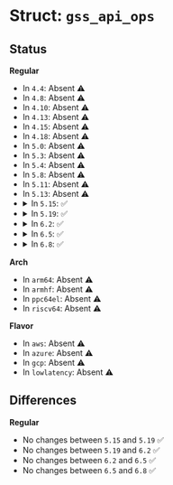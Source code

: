 # Struct: <code>gss_api_ops</code>

## Status
<b>Regular</b>
<ul>
<li>
In <code>4.4</code>: Absent ⚠️
</li>
<li>
In <code>4.8</code>: Absent ⚠️
</li>
<li>
In <code>4.10</code>: Absent ⚠️
</li>
<li>
In <code>4.13</code>: Absent ⚠️
</li>
<li>
In <code>4.15</code>: Absent ⚠️
</li>
<li>
In <code>4.18</code>: Absent ⚠️
</li>
<li>
In <code>5.0</code>: Absent ⚠️
</li>
<li>
In <code>5.3</code>: Absent ⚠️
</li>
<li>
In <code>5.4</code>: Absent ⚠️
</li>
<li>
In <code>5.8</code>: Absent ⚠️
</li>
<li>
In <code>5.11</code>: Absent ⚠️
</li>
<li>
In <code>5.13</code>: Absent ⚠️
</li>
<li>
<details>
<summary>In <code>5.15</code>: ✅</summary>

```c
struct gss_api_ops {
    int (*gss_import_sec_context)(const void *, size_t, struct gss_ctx *, time64_t *, gfp_t);
    u32 (*gss_get_mic)(struct gss_ctx *, struct xdr_buf *, struct xdr_netobj *);
    u32 (*gss_verify_mic)(struct gss_ctx *, struct xdr_buf *, struct xdr_netobj *);
    u32 (*gss_wrap)(struct gss_ctx *, int, struct xdr_buf *, struct page **);
    u32 (*gss_unwrap)(struct gss_ctx *, int, int, struct xdr_buf *);
    void (*gss_delete_sec_context)(void *);
};
```
</details>
</li>
<li>
<details>
<summary>In <code>5.19</code>: ✅</summary>

```c
struct gss_api_ops {
    int (*gss_import_sec_context)(const void *, size_t, struct gss_ctx *, time64_t *, gfp_t);
    u32 (*gss_get_mic)(struct gss_ctx *, struct xdr_buf *, struct xdr_netobj *);
    u32 (*gss_verify_mic)(struct gss_ctx *, struct xdr_buf *, struct xdr_netobj *);
    u32 (*gss_wrap)(struct gss_ctx *, int, struct xdr_buf *, struct page **);
    u32 (*gss_unwrap)(struct gss_ctx *, int, int, struct xdr_buf *);
    void (*gss_delete_sec_context)(void *);
};
```
</details>
</li>
<li>
<details>
<summary>In <code>6.2</code>: ✅</summary>

```c
struct gss_api_ops {
    int (*gss_import_sec_context)(const void *, size_t, struct gss_ctx *, time64_t *, gfp_t);
    u32 (*gss_get_mic)(struct gss_ctx *, struct xdr_buf *, struct xdr_netobj *);
    u32 (*gss_verify_mic)(struct gss_ctx *, struct xdr_buf *, struct xdr_netobj *);
    u32 (*gss_wrap)(struct gss_ctx *, int, struct xdr_buf *, struct page **);
    u32 (*gss_unwrap)(struct gss_ctx *, int, int, struct xdr_buf *);
    void (*gss_delete_sec_context)(void *);
};
```
</details>
</li>
<li>
<details>
<summary>In <code>6.5</code>: ✅</summary>

```c
struct gss_api_ops {
    int (*gss_import_sec_context)(const void *, size_t, struct gss_ctx *, time64_t *, gfp_t);
    u32 (*gss_get_mic)(struct gss_ctx *, struct xdr_buf *, struct xdr_netobj *);
    u32 (*gss_verify_mic)(struct gss_ctx *, struct xdr_buf *, struct xdr_netobj *);
    u32 (*gss_wrap)(struct gss_ctx *, int, struct xdr_buf *, struct page **);
    u32 (*gss_unwrap)(struct gss_ctx *, int, int, struct xdr_buf *);
    void (*gss_delete_sec_context)(void *);
};
```
</details>
</li>
<li>
<details>
<summary>In <code>6.8</code>: ✅</summary>

```c
struct gss_api_ops {
    int (*gss_import_sec_context)(const void *, size_t, struct gss_ctx *, time64_t *, gfp_t);
    u32 (*gss_get_mic)(struct gss_ctx *, struct xdr_buf *, struct xdr_netobj *);
    u32 (*gss_verify_mic)(struct gss_ctx *, struct xdr_buf *, struct xdr_netobj *);
    u32 (*gss_wrap)(struct gss_ctx *, int, struct xdr_buf *, struct page **);
    u32 (*gss_unwrap)(struct gss_ctx *, int, int, struct xdr_buf *);
    void (*gss_delete_sec_context)(void *);
};
```
</details>
</li>
</ul>
<b>Arch</b>
<ul>
<li>
In <code>arm64</code>: Absent ⚠️
</li>
<li>
In <code>armhf</code>: Absent ⚠️
</li>
<li>
In <code>ppc64el</code>: Absent ⚠️
</li>
<li>
In <code>riscv64</code>: Absent ⚠️
</li>
</ul>
<b>Flavor</b>
<ul>
<li>
In <code>aws</code>: Absent ⚠️
</li>
<li>
In <code>azure</code>: Absent ⚠️
</li>
<li>
In <code>gcp</code>: Absent ⚠️
</li>
<li>
In <code>lowlatency</code>: Absent ⚠️
</li>
</ul>

## Differences
<b>Regular</b>
<ul>
<li>
No changes between <code>5.15</code> and <code>5.19</code> ✅
</li>
<li>
No changes between <code>5.19</code> and <code>6.2</code> ✅
</li>
<li>
No changes between <code>6.2</code> and <code>6.5</code> ✅
</li>
<li>
No changes between <code>6.5</code> and <code>6.8</code> ✅
</li>
</ul>
